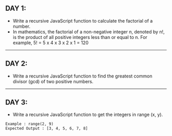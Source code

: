 ## DAY 1:
- Write a recursive JavaScript function to calculate the factorial of a number.
- In mathematics, the factorial of a non-negative integer n, denoted by n!, is the product of all positive integers less than or equal to n. For example, 5! = 5 x 4 x 3 x 2 x 1 = 120 

---
## DAY 2:
- Write a recursive JavaScript function to find the greatest common divisor (gcd) of two positive numbers.

---
## DAY 3:
- Write a recursive JavaScript function to get the integers in range (x, y).

```
Example : range(2, 9)
Expected Output : [3, 4, 5, 6, 7, 8]
```